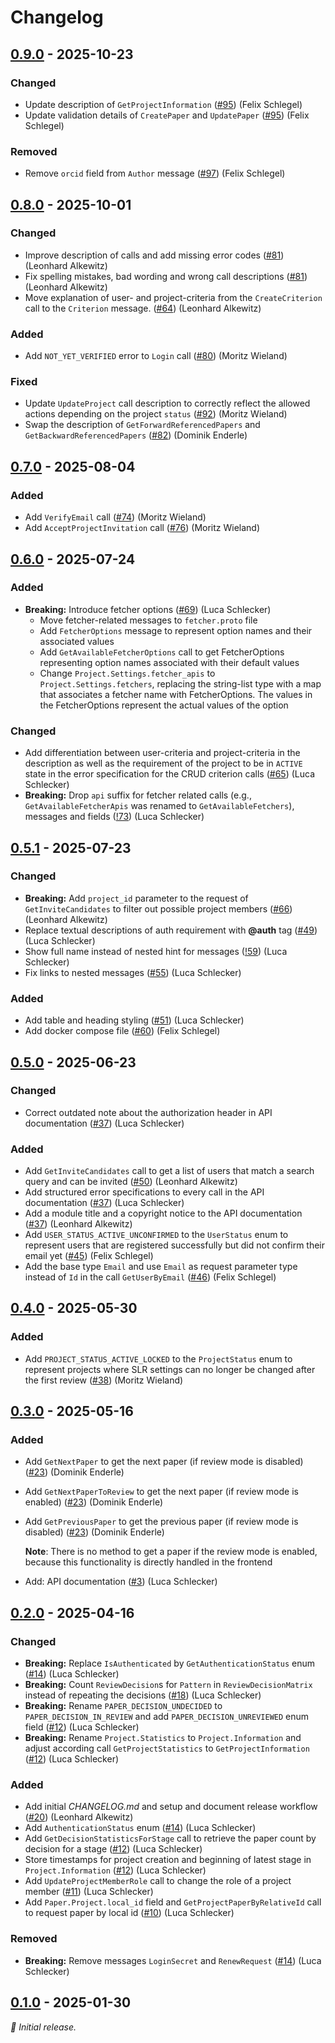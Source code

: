 # Changelog

## [0.9.0] - 2025-10-23

### Changed

- Update description of `GetProjectInformation` ([#95](https://github.com/SE-UUlm/snowballr-api/issues/95)) (Felix Schlegel)
- Update validation details of `CreatePaper` and `UpdatePaper` ([#95](https://github.com/SE-UUlm/snowballr-api/issues/95)) (Felix Schlegel)

### Removed

- Remove `orcid` field from `Author` message ([#97](https://github.com/SE-UUlm/snowballr-api/issues/97)) (Felix Schlegel)

## [0.8.0] - 2025-10-01

### Changed

- Improve description of calls and add missing error codes ([#81](https://github.com/SE-UUlm/snowballr-api/issues/81)) (Leonhard Alkewitz)
- Fix spelling mistakes, bad wording and wrong call descriptions ([#81](https://github.com/SE-UUlm/snowballr-api/issues/81)) (Leonhard Alkewitz)
- Move explanation of user- and project-criteria from the `CreateCriterion` call to the `Criterion` message. ([#64](https://github.com/SE-UUlm/snowballr-api/issues/64)) (Leonhard Alkewitz)

### Added

- Add `NOT_YET_VERIFIED` error to `Login` call ([#80](https://github.com/SE-UUlm/snowballr-api/issues/80)) (Moritz Wieland)

### Fixed

- Update `UpdateProject` call description to correctly reflect the allowed actions depending on the project `status` ([#92](https://github.com/SE-UUlm/snowballr-api/issues/92)) (Moritz Wieland)
- Swap the description of `GetForwardReferencedPapers` and `GetBackwardReferencedPapers` ([#82](https://github.com/SE-UUlm/snowballr-api/issues/82)) (Dominik Enderle)

## [0.7.0] - 2025-08-04

### Added

- Add `VerifyEmail` call ([#74](https://github.com/SE-UUlm/snowballr-api/issues/74)) (Moritz Wieland)
- Add `AcceptProjectInvitation` call ([#76](https://github.com/SE-UUlm/snowballr-api/issues/76)) (Moritz Wieland)

## [0.6.0] - 2025-07-24

### Added

- **Breaking:** Introduce fetcher options ([#69](https://github.com/SE-UUlm/snowballr-api/issues/69)) (Luca Schlecker)
  - Move fetcher-related messages to `fetcher.proto` file
  - Add `FetcherOptions` message to represent option names and their associated values
  - Add `GetAvailableFetcherOptions` call to get FetcherOptions representing option names associated with their default values
  - Change `Project.Settings.fetcher_apis` to `Project.Settings.fetchers`, replacing the string-list type with a map that associates a fetcher name with FetcherOptions. The values in the FetcherOptions represent the actual values of the option

### Changed

- Add differentiation between user-criteria and project-criteria in the description as well as the requirement of the project to be in `ACTIVE` state in the error specification for the CRUD criterion calls ([#65](https://github.com/SE-UUlm/snowballr-api/issues/65)) (Luca Schlecker)
- **Breaking:** Drop `api` suffix for fetcher related calls (e.g., `GetAvailableFetcherApis` was renamed to `GetAvailableFetchers`), messages and fields ([!73](https://github.com/SE-UUlm/snowballr-api/pull/73)) (Luca Schlecker)

## [0.5.1] - 2025-07-23

### Changed

- **Breaking:** Add `project_id` parameter to the request of `GetInviteCandidates` to filter out possible project members ([#66](https://github.com/SE-UUlm/snowballr-api/issues/66)) (Leonhard Alkewitz)
- Replace textual descriptions of auth requirement with **@auth** tag ([#49](https://github.com/SE-UUlm/snowballr-api/issues/49)) (Luca Schlecker)
- Show full name instead of nested hint for messages ([!59](https://github.com/SE-UUlm/snowballr-api/pull/59)) (Luca Schlecker)
- Fix links to nested messages ([#55](https://github.com/SE-UUlm/snowballr-api/issues/55)) (Luca Schlecker)

### Added

- Add table and heading styling ([#51](https://github.com/SE-UUlm/snowballr-api/issues/51)) (Luca Schlecker)
- Add docker compose file ([#60](https://github.com/SE-UUlm/snowballr-api/issues/60)) (Felix Schlegel)

## [0.5.0] - 2025-06-23

### Changed

- Correct outdated note about the authorization header in API documentation ([#37](https://github.com/SE-UUlm/snowballr-api/issues/37)) (Luca Schlecker)

### Added

- Add `GetInviteCandidates` call to get a list of users that match a search query and can be invited ([#50](https://github.com/SE-UUlm/snowballr-api/issues/50)) (Leonhard Alkewitz)
- Add structured error specifications to every call in the API documentation ([#37](https://github.com/SE-UUlm/snowballr-api/issues/37)) (Luca Schlecker)
- Add a module title and a copyright notice to the API documentation ([#37](https://github.com/SE-UUlm/snowballr-api/issues/37)) (Leonhard Alkewitz)
- Add `USER_STATUS_ACTIVE_UNCONFIRMED` to the `UserStatus` enum to represent users that are registered successfully but did not confirm their email yet ([#45](https://github.com/SE-UUlm/snowballr-api/issues/45)) (Felix Schlegel)
- Add the base type `Email` and use `Email` as request parameter type instead of `Id` in the call `GetUserByEmail` ([#46](https://github.com/SE-UUlm/snowballr-api/issues/46)) (Felix Schlegel)

## [0.4.0] - 2025-05-30

### Added

- Add `PROJECT_STATUS_ACTIVE_LOCKED` to the `ProjectStatus` enum to represent projects where SLR settings can no longer be changed after the first review ([#38](https://github.com/SE-UUlm/snowballr-api/issues/38)) (Moritz Wieland)

## [0.3.0] - 2025-05-16

### Added

- Add `GetNextPaper` to get the next paper (if review mode is disabled) ([#23](https://github.com/SE-UUlm/snowballr-api/issues/23)) (Dominik Enderle)
- Add `GetNextPaperToReview` to get the next paper (if review mode is enabled) ([#23](https://github.com/SE-UUlm/snowballr-api/issues/23)) (Dominik Enderle)
- Add `GetPreviousPaper` to get the previous paper (if review mode is disabled) ([#23](https://github.com/SE-UUlm/snowballr-api/issues/23)) (Dominik Enderle)

    **Note**: There is no method to get a paper if the review mode is enabled, because this functionality is directly handled in the frontend

- Add: API documentation ([#3](https://github.com/SE-UUlm/snowballr-api/issues/3)) (Luca Schlecker)

## [0.2.0] - 2025-04-16

### Changed

- **Breaking:** Replace `IsAuthenticated` by `GetAuthenticationStatus` enum ([#14](https://github.com/SE-UUlm/snowballr-api/pull/14)) (Luca Schlecker)
- **Breaking:** Count `ReviewDecision`s for `Pattern` in `ReviewDecisionMatrix` instead of repeating the decisions ([#18](https://github.com/SE-UUlm/snowballr-api/pull/18)) (Luca Schlecker)
- **Breaking:** Rename `PAPER_DECISION_UNDECIDED` to `PAPER_DECISION_IN_REVIEW` and add `PAPER_DECISION_UNREVIEWED` enum field ([#12](https://github.com/SE-UUlm/snowballr-api/pull/12)) (Luca Schlecker)
- **Breaking:** Rename `Project.Statistics` to `Project.Information` and adjust according call `GetProjectStatistics` to `GetProjectInformation` ([#12](https://github.com/SE-UUlm/snowballr-api/pull/12)) (Luca Schlecker)

### Added

- Add initial _CHANGELOG.md_ and setup and document release workflow ([#20](https://github.com/SE-UUlm/snowballr-api/issues/20)) (Leonhard Alkewitz)
- Add `AuthenticationStatus` enum ([#14](https://github.com/SE-UUlm/snowballr-api/pull/14)) (Luca Schlecker)
- Add `GetDecisionStatisticsForStage` call to retrieve the paper count by decision for a stage ([#12](https://github.com/SE-UUlm/snowballr-api/pull/12)) (Luca Schlecker)
- Store timestamps for project creation and beginning of latest stage in `Project.Information` ([#12](https://github.com/SE-UUlm/snowballr-api/pull/12)) (Luca Schlecker)
- Add `UpdateProjectMemberRole` call to change the role of a project member ([#11](https://github.com/SE-UUlm/snowballr-api/pull/11)) (Luca Schlecker)
- Add `Paper.Project.local_id` field and `GetProjectPaperByRelativeId` call to request paper by local id ([#10](https://github.com/SE-UUlm/snowballr-api/pull/10)) (Luca Schlecker)

### Removed

- **Breaking:** Remove messages `LoginSecret` and `RenewRequest` ([#14](https://github.com/SE-UUlm/snowballr-api/pull/14)) (Luca Schlecker)

## [0.1.0] - 2025-01-30

_:seedling: Initial release._

[0.9.0]: https://github.com/SE-UUlm/snowballr-api/releases/tag/v0.9.0

[0.8.0]: https://github.com/SE-UUlm/snowballr-api/releases/tag/v0.8.0

[0.7.0]: https://github.com/SE-UUlm/snowballr-api/releases/tag/v0.7.0

[0.6.0]: https://github.com/SE-UUlm/snowballr-api/releases/tag/v0.6.0

[0.5.1]: https://github.com/SE-UUlm/snowballr-api/releases/tag/v0.5.1

[0.5.0]: https://github.com/SE-UUlm/snowballr-api/releases/tag/v0.5.0

[0.4.0]: https://github.com/SE-UUlm/snowballr-api/releases/tag/v0.4.0

[0.3.0]: https://github.com/SE-UUlm/snowballr-api/releases/tag/v0.3.0

[0.2.0]: https://github.com/SE-UUlm/snowballr-api/releases/tag/v0.2.0

[0.1.0]: https://github.com/SE-UUlm/snowballr-api/releases/tag/v0.1.0
